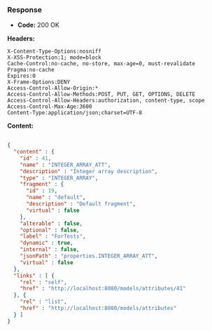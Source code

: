 ### Response

* **Code:** 200 OK

**Headers:**

`X-Content-Type-Options:nosniff`  
`X-XSS-Protection:1; mode=block`  
`Cache-Control:no-cache, no-store, max-age=0, must-revalidate`  
`Pragma:no-cache`  
`Expires:0`  
`X-Frame-Options:DENY`  
`Access-Control-Allow-Origin:*`  
`Access-Control-Allow-Methods:POST, PUT, GET, OPTIONS, DELETE`  
`Access-Control-Allow-Headers:authorization, content-type, scope`  
`Access-Control-Max-Age:3600`  
`Content-Type:application/json;charset=UTF-8`  

**Content:**

```json
    
{
  "content" : {
    "id" : 41,
    "name" : "INTEGER_ARRAY_ATT",
    "description" : "Integer array description",
    "type" : "INTEGER_ARRAY",
    "fragment" : {
      "id" : 19,
      "name" : "default",
      "description" : "Default fragment",
      "virtual" : false
    },
    "alterable" : false,
    "optional" : false,
    "label" : "ForTests",
    "dynamic" : true,
    "internal" : false,
    "jsonPath" : "properties.INTEGER_ARRAY_ATT",
    "virtual" : false
  },
  "links" : [ {
    "rel" : "self",
    "href" : "http://localhost:8080/models/attributes/41"
  }, {
    "rel" : "list",
    "href" : "http://localhost:8080/models/attributes"
  } ]
}
```
